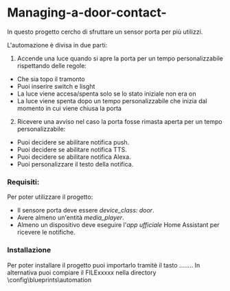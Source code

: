 # Managing-a-door-contact-

In questo progetto cercho di sfruttare un sensor porta per più utilizzi. 

L'automazione è divisa in due parti: 
1)  Accende una luce quando si apre la porta per un tempo personalizzabile rispettando delle regole:
- Che sia topo il tramonto
- Puoi inserire switch e lisght
- La luce viene accesa/spenta solo se lo stato iniziale non era on
- La luce viene spenta dopo un tempo personalizzabile che inizia dal momento in cui viene chiusa la porta

2) Ricevere una avviso nel caso la porta fosse rimasta aperta per un tempo personalizzabile:
- Puoi decidere se abilitare notifica push.
- Puoi decidere se abilitare notifica TTS.
- Puoi decidere se abilitare notifica Alexa.
- Puoi personalizzare il testo della notifica.

### Requisiti:

Per poter utilizzare il progetto:
- Il sensore porta deve essere *device_class: door*.
- Avere almeno un'entità *media_player*.
- Almeno un dispositivo deve eseguire l'*app ufficiale* Home Assistant per ricevere le notifiche.

### Installazione

Per poter installare il progetto puoi importarlo tramitè il tasto ........
In alternativa puoi compiare il FILExxxxx  nella directory \config\blueprints\automation 
